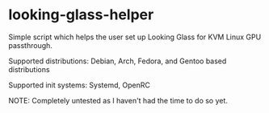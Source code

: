 # looking-glass-helper
Simple script which helps the user set up Looking Glass for KVM Linux GPU passthrough.

Supported distributions: Debian, Arch, Fedora, and Gentoo based distributions

Supported init systems: Systemd, OpenRC

NOTE: Completely untested as I haven't had the time to do so yet.
